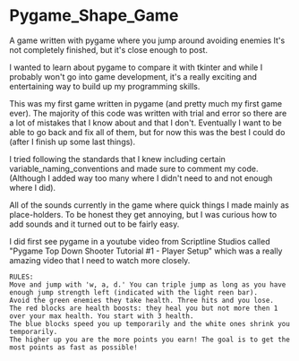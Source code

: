 # Pygame_Shape_Game
A game written with pygame where you jump around avoiding enemies
It's not completely finished, but it's close enough to post.

I wanted to learn about pygame to compare it with tkinter and while I probably won't go into game development, it's a really exciting and entertaining way to build up my programming skills.

This was my first game written in pygame (and pretty much my first game ever). The majority of this code was written with trial and error so there are a lot of mistakes that I know about and that I don't. Eventually I want to be able to go back and fix all of them, but for now this was the best I could do (after I finish up some last things).

I tried following the standards that I knew including certain variable_naming_conventions and made sure to comment my code. (Although I added way too many where I didn't need to and not enough where I did). 

All of the sounds currently in the game where quick things I made mainly as place-holders. To be honest they get annoying, but I was curious how to add sounds and it turned out to be fairly easy.

I did first see pygame in a youtube video from Scriptline Studios called "Pygame Top Down Shooter Tutorial #1 - Player Setup" which was a really amazing video that I need to watch more closely.

```
RULES:
Move and jump with 'w, a, d.' You can triple jump as long as you have enough jump strength left (indicated with the light reen bar).
Avoid the green enemies they take health. Three hits and you lose.
The red blocks are health boosts: they heal you but not more then 1 over your max health. You start with 3 health.
The blue blocks speed you up temporarily and the white ones shrink you temporarily.
The higher up you are the more points you earn! The goal is to get the most points as fast as possible!
```

